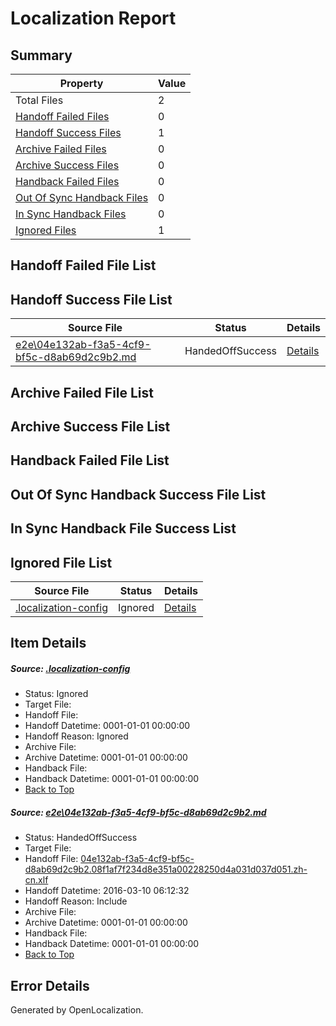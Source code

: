 # <a name='report-top'></a> Localization Report

## Summary
 Property | Value 
 -------- | ----- 
 Total Files | 2
[ Handoff Failed Files ](#handoff-failed-list)| 0
[ Handoff Success Files ](#handoff-success-list)| 1
[ Archive Failed Files ](#archive-failed-list)| 0
[ Archive Success Files ](#archive-success-list)| 0
[ Handback Failed Files ](#handback-failed-list)| 0
[ Out Of Sync Handback Files ](#outofsync-handback-success-list)| 0
[ In Sync Handback Files ](#insync-handback-success-list)| 0
[ Ignored Files ](#ignored-list)| 1

## <a name='handoff-failed-list'></a> Handoff Failed File List

## <a name='handoff-success-list'></a> Handoff Success File List
 Source File | Status | Details 
 ----------- | ------ | ------- 
 [e2e\04e132ab-f3a5-4cf9-bf5c-d8ab69d2c9b2.md](https://github.com/OpenLocalizationTest/oltest/blob/55c410fb81c77740e418ce7ff0dae8e36ea47964/e2e/04e132ab-f3a5-4cf9-bf5c-d8ab69d2c9b2.md) | HandedOffSuccess | [Details](#0207b5db00c8b9cd04c50b3559e21953fbc7576d1)

## <a name='archive-failed-list'></a> Archive Failed File List

## <a name='archive-success-list'></a> Archive Success File List

## <a name='handback-failed-list'></a> Handback Failed File List

## <a name='outofsync-handback-success-list'></a> Out Of Sync Handback Success File List

## <a name='insync-handback-success-list'></a> In Sync Handback File Success List

## <a name='ignored-list'></a> Ignored File List
 Source File | Status | Details 
 ----------- | ------ | ------- 
 [.localization-config](https://github.com/OpenLocalizationTest/oltest/blob/0f1f5da75f326525d65c94e0c1b4527a02d75054/.localization-config) | Ignored | [Details](#66aca4b1c2f43b14ec41e0e427345df94af1d5e10)

## Item Details
##### <a name='66aca4b1c2f43b14ec41e0e427345df94af1d5e10'></a> Source: [.localization-config](https://github.com/OpenLocalizationTest/oltest/blob/0f1f5da75f326525d65c94e0c1b4527a02d75054/.localization-config)
* Status: Ignored
* Target File: 
* Handoff File: 
* Handoff Datetime: 0001-01-01 00:00:00
* Handoff Reason: Ignored
* Archive File: 
* Archive Datetime: 0001-01-01 00:00:00
* Handback File: 
* Handback Datetime: 0001-01-01 00:00:00
* [Back to Top](#report-top)

##### <a name='0207b5db00c8b9cd04c50b3559e21953fbc7576d1'></a> Source: [e2e\04e132ab-f3a5-4cf9-bf5c-d8ab69d2c9b2.md](https://github.com/OpenLocalizationTest/oltest/blob/55c410fb81c77740e418ce7ff0dae8e36ea47964/e2e/04e132ab-f3a5-4cf9-bf5c-d8ab69d2c9b2.md)
* Status: HandedOffSuccess
* Target File: 
* Handoff File: [04e132ab-f3a5-4cf9-bf5c-d8ab69d2c9b2.08f1af7f234d8e351a00228250d4a031d037d051.zh-cn.xlf](https://github.com/OpenLocalizationTestOrg/olhandoff/blob/97d8729bdd7c33191f0966a99adb49302fe05c8c/ol-handoff/OpenLocalizationTestOrg/oltest.zh-cn/xinjiang/ht/04e132ab-f3a5-4cf9-bf5c-d8ab69d2c9b2.08f1af7f234d8e351a00228250d4a031d037d051.zh-cn.xlf)
* Handoff Datetime: 2016-03-10 06:12:32
* Handoff Reason: Include
* Archive File: 
* Archive Datetime: 0001-01-01 00:00:00
* Handback File: 
* Handback Datetime: 0001-01-01 00:00:00
* [Back to Top](#report-top)


## Error Details

Generated by OpenLocalization.
